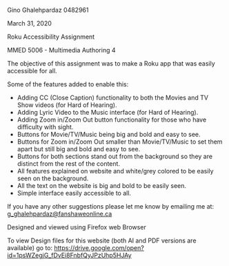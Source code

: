 Gino Ghalehpardaz 0482961


March 31, 2020

Roku Accessibility Assignment

MMED 5006 - Multimedia Authoring 4


The objective of this assignment was to make a Roku app that was easily accessible for all.

Some of the features added to enable this:

- Adding CC (Close Caption) functionality to both the Movies and TV Show videos (for Hard of Hearing).
- Adding Lyric Video to the Music interface (for Hard of Hearing).
- Adding Zoom in/Zoom Out button functionality for those who have difficulty with sight.
- Buttons for Movie/TV/Music being big and bold and easy to see.
- Buttons for Zoom in/Zoom Out smaller than Movie/TV/Music to set them apart but still big and bold and easy to see.
- Buttons for both sections stand out from the background so they are distinct from the rest of the content.
- All features explained on website and white/grey colored to be easily seen on the background.
- All the text on the website is big and bold to be easily seen.
- Simple interface easily accessible to all.

If you have any other suggestions please let me know by emailing me at:
g_ghalehpardaz@fanshaweonline.ca


Designed and viewed using Firefox web Browser

To view Design files for this website (both AI and PDF versions are available) go to: 
https://drive.google.com/open?id=1psWZegjG_fDvEi8FnbfQyJPzUhp5HJAy

